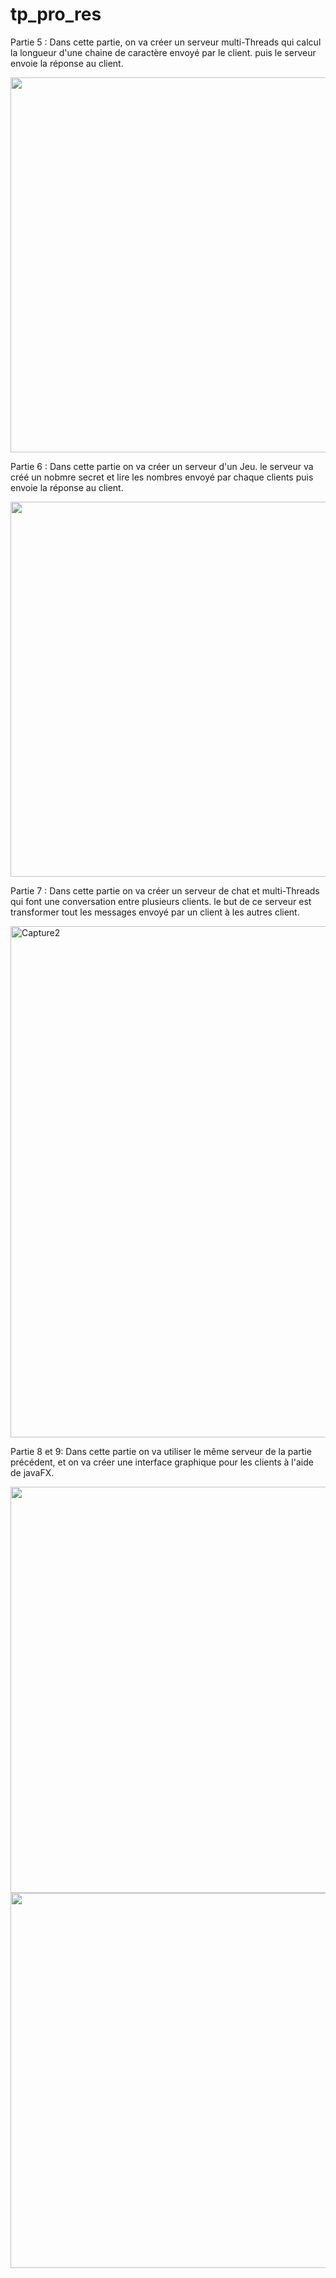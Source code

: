 # tp_pro_res


Partie 5 : 
Dans cette partie, on va créer un serveur multi-Threads qui calcul la longueur d'une chaine de caractère envoyé par le client. puis le serveur envoie la réponse au client.

<img width="600" heigth="650" src="https://user-images.githubusercontent.com/83142853/160016118-6f345102-e290-4e29-aaba-0cef9f9b1220.PNG">

Partie 6 :
Dans cette partie on va créer un serveur d'un Jeu. le serveur va créé un nobmre secret et lire les nombres envoyé par chaque clients puis envoie la réponse au client.

<img width="600" heigth="650" src="https://user-images.githubusercontent.com/83142853/160016807-5c1c0887-dfb8-4d42-a0fb-22fec203932a.PNG">


Partie 7 :
Dans cette partie on va créer un serveur de chat et multi-Threads qui font une conversation entre plusieurs clients. le but de ce serveur est transformer tout les messages envoyé par un client à les autres client.

<img width="818" alt="Capture2" src="https://user-images.githubusercontent.com/83142853/160020808-f2379f3c-61a3-478c-854f-64698cd285a2.PNG">

Partie 8 et 9:
Dans cette partie on va utiliser le même serveur de la partie précédent, et on va créer une interface graphique pour les clients à l'aide de javaFX.

<img width="650" src="https://user-images.githubusercontent.com/83142853/160022657-482f66b7-4dc1-47ab-b6bb-ad708b3a9331.png">

<img width="600" src="https://user-images.githubusercontent.com/83142853/160022881-e7338832-c111-47b4-8ea6-620b5c5b56aa.png">


